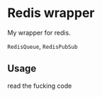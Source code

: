 # Redis wrapper

My wrapper for redis.

`RedisQueue`, `RedisPubSub`

## Usage

read the fucking code
